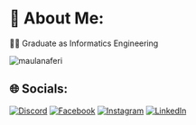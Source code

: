 # 💫 About Me:
👨‍🎓 Graduate as Informatics Engineering
<p align="left"> <img src="https://komarev.com/ghpvc/?username=Ferrr1&label=Profile%20views&color=0e75b6&style=flat" alt="maulanaferi" /> </p>

## 🌐 Socials:
[![Discord](https://img.shields.io/badge/Discord-%237289DA.svg?logo=discord&logoColor=white)](https://discord.gg/gdH7GwRk) [![Facebook](https://img.shields.io/badge/Facebook-%231877F2.svg?logo=Facebook&logoColor=white)](https://facebook.com/fersetya2) [![Instagram](https://img.shields.io/badge/Instagram-%23E4405F.svg?logo=Instagram&logoColor=white)](https://instagram.com/fersetya) [![LinkedIn](https://img.shields.io/badge/LinkedIn-%230077B5.svg?logo=linkedin&logoColor=white)](https://linkedin.com/in/feri-setyawan-929b56295) 

